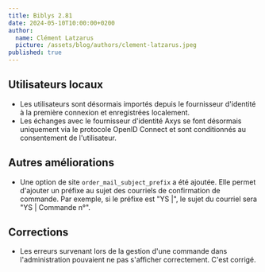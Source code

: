 ```yaml
---
title: Biblys 2.81
date: 2024-05-10T10:00:00+0200
author:
  name: Clément Latzarus
  picture: /assets/blog/authors/clement-latzarus.jpeg
published: true
---
```


## Utilisateurs locaux

- Les utilisateurs sont désormais importés depuis le fournisseur d'identité
  à la première connexion et enregistrées localement.
- Les échanges avec le fournisseur d'identité Axys se font désormais
  uniquement via le protocole OpenID Connect et sont conditionnés au
  consentement de l'utilisateur.

## Autres améliorations

- Une option de site `order_mail_subject_prefix` a été ajoutée. Elle permet
  d'ajouter un préfixe au sujet des courriels de confirmation de commande.
  Par exemple, si le préfixe est "YS |", le sujet du courriel sera "YS |
  Commande n°".

## Corrections

- Les erreurs survenant lors de la gestion d'une commande dans
  l'administration pouvaient ne pas s'afficher correctement. C'est corrigé.
